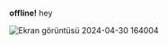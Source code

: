 **offline!** hey

![Ekran görüntüsü 2024-04-30 164004](https://github.com/Kutibios/cocuklaricinborsa/assets/168540930/c47d84bc-cb53-44ba-981e-c50eb305d4cf)
